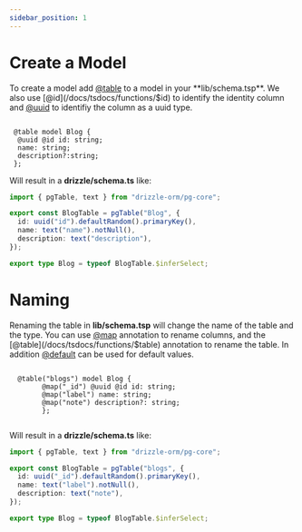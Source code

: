 ```yaml
---
sidebar_position: 1
---
```


# Create a Model

To create a model add  [@table](/docs/tsdocs/functions/$table) to a model in your **lib/schema.tsp**. We
also use [@id](/docs/tsdocs/functions/$id)  to identify the identity column and [@uuid](/docs/tsdocs/functions/$uuid)  to identifiy the column as a uuid type.

```tsp

 @table model Blog {
  @uuid @id id: string;
  name: string;
  description?:string;
 };       

```

Will result in a **drizzle/schema.ts** like:
```ts
import { pgTable, text } from "drizzle-orm/pg-core";

export const BlogTable = pgTable("Blog", {
  id: uuid("id").defaultRandom().primaryKey(),
  name: text("name").notNull(),
  description: text("description"),
});

export type Blog = typeof BlogTable.$inferSelect;
```

# Naming 
Renaming the table in **lib/schema.tsp** will change the name of the table and the type.  You
can use [@map](/docs/tsdocs/functions/$map) annotation to rename columns,
and the [@table](/docs/tsdocs/functions/$table) annotation to rename the table.
In addition [@default](/docs/tsdocs/functions/$default) can be used for default values.

```tsp

  @table("blogs") model Blog {
        @map("_id") @uuid @id id: string;
        @map("label") name: string;
        @map("note") description?: string;
        };      
            
```

Will result in a **drizzle/schema.ts** like:

```ts
import { pgTable, text } from "drizzle-orm/pg-core";

export const BlogTable = pgTable("blogs", {
  id: uuid("_id").defaultRandom().primaryKey(),
  name: text("label").notNull(),
  description: text("note"),
});

export type Blog = typeof BlogTable.$inferSelect; 
```